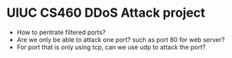 # UIUC CS460 DDoS Attack project 

* How to pentrate filtered ports?
* Are we only be able to attack one port? such as port 80 for web server?
* For port that is only using tcp, can we use udp to attack the port?
